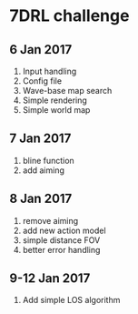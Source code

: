 # 7DRL challenge

## 6 Jan 2017

1. Input handling
2. Config file
3. Wave-base map search
4. Simple rendering
5. Simple world map

## 7 Jan 2017

1. bline function
2. add aiming

## 8 Jan 2017

1. remove aiming
2. add new action model
3. simple distance FOV
4. better error handling

## 9-12 Jan 2017

1. Add simple LOS algorithm
